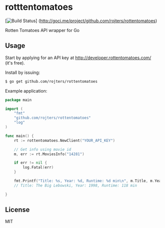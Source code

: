 # rotttentomatoes

[![Build Status](https://goci.herokuapp.com/project/image/github.com/rojters/rottentomatoes)] (http://goci.me/project/github.com/rojters/rottentomatoes) 

Rotten Tomatoes API wrapper for Go

## Usage

Start by applying for an API key at http://developer.rottentomatoes.com/ (it's free).

Install by issuing: 

```bash
$ go get github.com/rojters/rottentomatoes
```

Example application:

```go
package main

import (
	"fmt"
	"github.com/rojters/rottentomatoes"
	"log"
)

func main() {
	rt := rottentomatoes.NewClient("YOUR_API_KEY")

	// Get info using movie id
	m, err := rt.MoviesInfo("14281")

	if err != nil {
		log.Fatal(err)
	}

	fmt.Printf("Title: %s, Year: %d, Runtime: %d min\n", m.Title, m.Year, m.Runtime)
	// Title: The Big Lebowski, Year: 1998, Runtime: 118 min

}
```

## License

MIT
